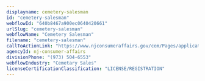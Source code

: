 ```yaml
---
displayname: cemetery-salesman
id: "cemetery-salesman"
webflowId: "640b8467a900ec0640420661"
urlSlug: "cemetery-salesman"
webflowName: "Cemetery Salesman"
filename: "cemetery-salesman"
callToActionLink: "https://www.njconsumeraffairs.gov/cem/Pages/applications.aspx"
agencyId: nj-consumer-affairs
divisionPhone: "(973) 504-6553"
webflowIndustry: "Cemetary Sales"
licenseCertificationClassification: "LICENSE/REGISTRATION"
---
```

